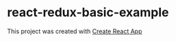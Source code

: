 # react-redux-basic-example


This project was created with [Create React App](https://github.com/facebookincubator/create-react-app)
